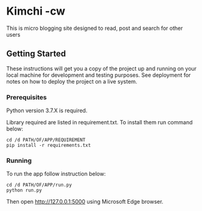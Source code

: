 # Kimchi -cw

This is micro blogging  site designed to read, post and search for other users

## Getting Started

These instructions will get you a copy of the project up and running on your local machine for development and testing purposes. See deployment for notes on how to deploy the project on a live system.

### Prerequisites
Python version 3.7.X is required.


Library required are listed in requirement.txt. To install them run command below:

```
cd /d PATH/OF/APP/REQUIREMENT
pip install -r requirements.txt
```

### Running

To run the app follow instruction below:
```
cd /d PATH/OF/APP/run.py
python run.py
```

Then open http://127.0.0.1:5000 using Microsoft Edge browser.

